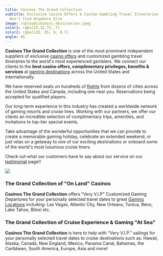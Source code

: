 ```yaml
---
title: Casinos The Grand Collection
subtitle: Exclusive Casino Offers & Custom Gambling Travel Itineraries That You
  Won't Find Anywhere Else
image: /uploads/bimini_destination.jpeg
color1: rgba(25,32,72,.7)
color2: rgba(135, 85, 9, 0.7)
angle: 45
---
```

**Casinos The Grand Collection** is one of the most prominent independent suppliers of exclusive [casino offers](/news) and customized gambling travel itineraries to the world's most experienced gamblers. We connect our clients to the **best casino offers, complimentary privileges, benefits & services** at [gaming destinations](/casinos) across the United States and internationally.

We have reserved seats on hundreds of [flights](https://www.casinostgc.com/flights/) from dozens of cities across the United States and Canada, including one near you. Reservations being accepted for qualified players.

Our long-term experience in this industry has created a worldwide network of gaming resorts and cruise lines. Working with our partners, we offer our clients an incredible selection of complimentary trips, amenities, and invitations to top-tier special events.

Take advantage of the wonderful opportunities that we can provide to create a memorable gaming holiday, celebrate an extended weekend, or just relax on a getaway to one of our exciting destinations or onboard some of the world's most luxurious cruise liners.

C﻿heck out what our customers have to say about our service on our [testimonial](https://www.casinostgc.com/testimonials) page!!

![](/uploads/banner-home-199e358dff13760b46a31f1e19cd0d774fc2d578c8c9565fcd212127370a3875.jpg)

### The Grand Collection of "On Land" Casinos

**Casinos The Grand Collection** offers “Very V.I.P” Customized Gaming Departures for your personally selected travel dates to great [Gaming Locations](/casinos) including: Las Vegas, Atlantic City, New Orleans, Tunica, Reno, Lake Tahoe, Biloxi etc. 

### The Grand Collection of Cruise Experience & Gaming "At Sea"

**Casinos The Grand Collection** is here to help with “Very V.I.P.” sailings for your personally selected travel dates to cruise destinations such as: Hawaii, Alaska, Canada, New England, Mexico, Panama Canal, Bahamas, the Caribbean, South America, Europe, Asia and more!
